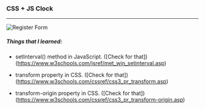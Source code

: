 ### CSS + JS Clock

<hr>

![Register Form](https://i.hizliresim.com/bA05Pe.png)

##### Things that I learned:

- setInterval() method in JavaScript. ([Check for that])(https://www.w3schools.com/jsref/met_win_setinterval.asp)

- transform property in CSS. ([Check for that])(https://www.w3schools.com/cssref/css3_pr_transform.asp)

- transform-origin property in CSS. ([Check for that])(https://www.w3schools.com/cssref/css3_pr_transform-origin.asp)

